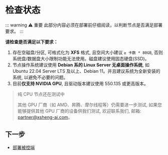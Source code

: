 # 检查状态

::: warning ⚠️ 重要
此部分内容必须在部署前仔细阅读，以判断节点是否满足部署要求。
:::

**请检查是否满足以下要求：**

1. 存在空磁盘/分区, 可格式化为 **XFS** 格式, 且空间大小建议 `≥ 卡数 * 80GB`, 否则系统盘/数据盘大小限制功能无法使用。磁盘建议使用固态硬盘(SSD)。
2. 节点操作系统建议使用 **Debian 系的 Linux Server 无桌面操作系统**, 如 Ubuntu 22.04 Server LTS 及以上、Debian 11。并且建议系统为全新安装的系统, 以避免不必要的问题。
3. 目前**仅支持 NVIDIA GPU**, 且驱动版本建议使用 550.135 或更高版本。
  
> 纯 CPU 节点还在测试中
> 
> 其他 GPU 厂商（如 AMD、昇腾、摩尔线程等）仍需要进一步测试, 如果您能够提供其他 GPU 厂商的设备供我们测试, 欢迎联系我们, 邮箱: partner@xsheng-ai.com。

## 下一步

- [部署被控端](/deploy/controler/)